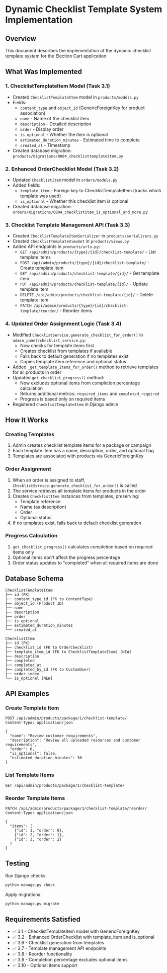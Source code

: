 # Dynamic Checklist Template System Implementation

## Overview
This document describes the implementation of the dynamic checklist template system for the Election Cart application.

## What Was Implemented

### 1. ChecklistTemplateItem Model (Task 3.1)
- Created `ChecklistTemplateItem` model in `products/models.py`
- Fields:
  - `content_type` and `object_id` (GenericForeignKey for product association)
  - `name` - Name of the checklist item
  - `description` - Detailed description
  - `order` - Display order
  - `is_optional` - Whether the item is optional
  - `estimated_duration_minutes` - Estimated time to complete
  - `created_at` - Timestamp
- Created database migration: `products/migrations/0004_checklisttemplateitem.py`

### 2. Enhanced OrderChecklist Model (Task 3.2)
- Updated `ChecklistItem` model in `orders/models.py`
- Added fields:
  - `template_item` - Foreign key to ChecklistTemplateItem (tracks which template was used)
  - `is_optional` - Whether this checklist item is optional
- Created database migration: `orders/migrations/0004_checklistitem_is_optional_and_more.py`

### 3. Checklist Template Management API (Task 3.3)
- Created `ChecklistTemplateItemSerializer` in `products/serializers.py`
- Created `ChecklistTemplateViewSet` in `products/views.py`
- Added API endpoints in `products/urls.py`:
  - `GET /api/admin/products/{type}/{id}/checklist-template/` - List template items
  - `POST /api/admin/products/{type}/{id}/checklist-template/` - Create template item
  - `GET /api/admin/products/checklist-template/{id}/` - Get template item
  - `PUT /api/admin/products/checklist-template/{id}/` - Update template item
  - `DELETE /api/admin/products/checklist-template/{id}/` - Delete template item
  - `PATCH /api/admin/products/{type}/{id}/checklist-template/reorder/` - Reorder items

### 4. Updated Order Assignment Logic (Task 3.4)
- Modified `ChecklistService.generate_checklist_for_order()` in `admin_panel/checklist_service.py`:
  - Now checks for template items first
  - Creates checklist from templates if available
  - Falls back to default generation if no templates exist
  - Copies template item reference and optional status
- Added `_get_template_items_for_order()` method to retrieve templates for all products in order
- Updated `get_checklist_progress()` method:
  - Now excludes optional items from completion percentage calculation
  - Returns additional metrics: `required_items` and `completed_required`
  - Progress is based only on required items
- Registered `ChecklistTemplateItem` in Django admin

## How It Works

### Creating Templates
1. Admin creates checklist template items for a package or campaign
2. Each template item has a name, description, order, and optional flag
3. Templates are associated with products via GenericForeignKey

### Order Assignment
1. When an order is assigned to staff, `ChecklistService.generate_checklist_for_order()` is called
2. The service retrieves all template items for products in the order
3. Creates `ChecklistItem` instances from templates, preserving:
   - Template reference
   - Name (as description)
   - Order
   - Optional status
4. If no templates exist, falls back to default checklist generation

### Progress Calculation
1. `get_checklist_progress()` calculates completion based on required items only
2. Optional items don't affect the progress percentage
3. Order status updates to "completed" when all required items are done

## Database Schema

```
ChecklistTemplateItem
├── id (PK)
├── content_type_id (FK to ContentType)
├── object_id (Product ID)
├── name
├── description
├── order
├── is_optional
├── estimated_duration_minutes
└── created_at

ChecklistItem
├── id (PK)
├── checklist_id (FK to OrderChecklist)
├── template_item_id (FK to ChecklistTemplateItem) [NEW]
├── description
├── completed
├── completed_at
├── completed_by_id (FK to CustomUser)
├── order_index
└── is_optional [NEW]
```

## API Examples

### Create Template Item
```http
POST /api/admin/products/package/1/checklist-template/
Content-Type: application/json

{
  "name": "Review customer requirements",
  "description": "Review all uploaded resources and customer requirements",
  "order": 0,
  "is_optional": false,
  "estimated_duration_minutes": 30
}
```

### List Template Items
```http
GET /api/admin/products/package/1/checklist-template/
```

### Reorder Template Items
```http
PATCH /api/admin/products/package/1/checklist-template/reorder/
Content-Type: application/json

{
  "items": [
    {"id": 1, "order": 0},
    {"id": 2, "order": 1},
    {"id": 3, "order": 2}
  ]
}
```

## Testing

Run Django checks:
```bash
python manage.py check
```

Apply migrations:
```bash
python manage.py migrate
```

## Requirements Satisfied

- ✅ 3.1 - ChecklistTemplateItem model with GenericForeignKey
- ✅ 3.2 - Enhanced OrderChecklist with template_item and is_optional
- ✅ 3.6 - Checklist generation from templates
- ✅ 3.7 - Template management API endpoints
- ✅ 3.8 - Reorder functionality
- ✅ 3.9 - Completion percentage excludes optional items
- ✅ 3.10 - Optional items support
